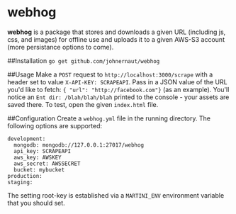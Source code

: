 webhog
======

**webhog** is a package that stores and downloads a given URL (including js, css, and images) for offline use and uploads it to a given AWS-S3 account (more persistance options to come).

##Installation
`go get github.com/johnernaut/webhog`

##Usage
Make a `POST` request to `http://localhost:3000/scrape` with a header set to value `X-API-KEY: SCRAPEAPI`.  Pass in a JSON value of the URL you'd like to fetch: `{ "url": "http://facebook.com"}` (as an example).  You'll notice an `Ent dir: /blah/blah/blah` printed to the console - your assets are saved there.  To test, open the given `index.html` file.

##Configuration
Create a `webhog.yml` file in the running directory.  The following options are supported:
```
development:
  mongodb: mongodb://127.0.0.1:27017/webhog
  api_key: SCRAPEAPI
  aws_key: AWSKEY
  aws_secret: AWSSECRET
  bucket: mybucket
production:
staging:
```
The setting root-key is established via a `MARTINI_ENV` environment variable that you should set.